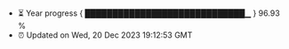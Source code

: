 - ⏳ Year progress { █████████████████████████████▁ } 96.93 %
- ⏰ Updated on Wed, 20 Dec 2023 19:12:53 GMT

